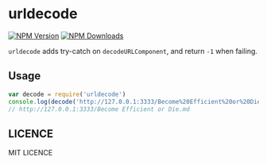 # urldecode
[![NPM Version](http://img.shields.io/npm/v/urldecode.svg?style=flat)](https://www.npmjs.org/package/urldecode)
[![NPM Downloads](https://img.shields.io/npm/dm/urldecode.svg?style=flat)](https://www.npmjs.org/package/urldecode)

`urldecode` adds try-catch on `decodeURLComponent`, and return `-1` when failing.

## Usage

```js
var decode = require('urldecode')
console.log(decode('http://127.0.0.1:3333/Become%20Efficient%20or%20Die.md'));
// http://127.0.0.1:3333/Become Efficient or Die.md
```

## LICENCE

MIT LICENCE
